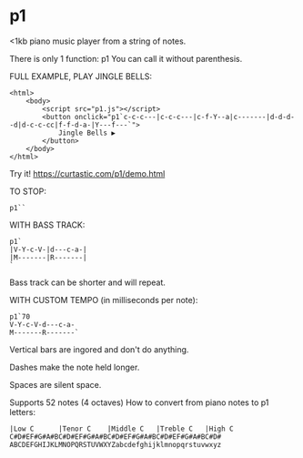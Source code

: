 # p1
<1kb piano music player from a string of notes.

There is only 1 function: p1
You can call it without parenthesis.

FULL EXAMPLE, PLAY JINGLE BELLS:
```
<html>
	<body>
		<script src="p1.js"></script>
		<button onclick="p1`c-c-c---|c-c-c---|c-f-Y--a|c-------|d-d-d--d|d-c-c-cc|f-f-d-a-|Y---f---`">
			Jingle Bells ▶
		</button>
	</body>
</html>
```

Try it!
https://curtastic.com/p1/demo.html


TO STOP:
```
p1``
```

WITH BASS TRACK:
```
p1`
|V-Y-c-V-|d---c-a-|
|M-------|R-------|
`
```

Bass track can be shorter and will repeat.


WITH CUSTOM TEMPO (in milliseconds per note):
```
p1`70
V-Y-c-V-d---c-a-
M-------R-------`
```

Vertical bars are ingored and don't do anything.

Dashes make the note held longer.

Spaces are silent space.

Supports 52 notes (4 octaves)
How to convert from piano notes to p1 letters:
```
|Low C      |Tenor C    |Middle C   |Treble C   |High C
C#D#EF#G#A#BC#D#EF#G#A#BC#D#EF#G#A#BC#D#EF#G#A#BC#D#
ABCDEFGHIJKLMNOPQRSTUVWXYZabcdefghijklmnopqrstuvwxyz
```
